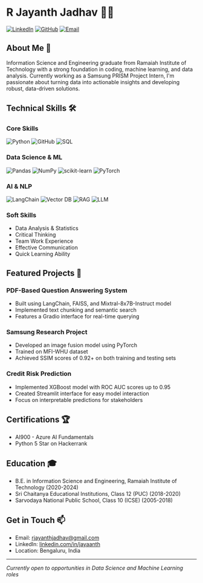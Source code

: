 # R Jayanth Jadhav 👨‍💻

[![LinkedIn](https://img.shields.io/badge/LinkedIn-0077B5?style=for-the-badge&logo=linkedin&logoColor=white)](https://www.linkedin.com/in/jayaanth)
[![GitHub](https://img.shields.io/badge/GitHub-100000?style=for-the-badge&logo=github&logoColor=white)](https://github.com/nishJay)
[![Email](https://img.shields.io/badge/Email-D14836?style=for-the-badge&logo=gmail&logoColor=white)](mailto:rjayanthjadhav@gmail.com)

## About Me 🚀
Information Science and Engineering graduate from Ramaiah Institute of Technology with a strong foundation in coding, machine learning, and data analysis. Currently working as a Samsung PRISM Project Intern, I'm passionate about turning data into actionable insights and developing robust, data-driven solutions.

## Technical Skills 🛠️

### Core Skills
![Python](https://img.shields.io/badge/python-3670A0?style=for-the-badge&logo=python&logoColor=ffdd54)
![GitHub](https://img.shields.io/badge/github-%23121011.svg?style=for-the-badge&logo=github&logoColor=white)
![SQL](https://img.shields.io/badge/SQL-%2307405e.svg?style=for-the-badge&logo=sqlite&logoColor=white)

### Data Science & ML
![Pandas](https://img.shields.io/badge/pandas-%23150458.svg?style=for-the-badge&logo=pandas&logoColor=white)
![NumPy](https://img.shields.io/badge/numpy-%23013243.svg?style=for-the-badge&logo=numpy&logoColor=white)
![scikit-learn](https://img.shields.io/badge/scikit--learn-%23F7931E.svg?style=for-the-badge&logo=scikit-learn&logoColor=white)
![PyTorch](https://img.shields.io/badge/PyTorch-%23EE4C2C.svg?style=for-the-badge&logo=PyTorch&logoColor=white)

### AI & NLP
![LangChain](https://img.shields.io/badge/LangChain-%23000000.svg?style=for-the-badge)
![Vector DB](https://img.shields.io/badge/Vector%20Databases-%234ea94b.svg?style=for-the-badge)
![RAG](https://img.shields.io/badge/RAG-FF6F00?style=for-the-badge)
![LLM](https://img.shields.io/badge/LLM-311C87?style=for-the-badge)

### Soft Skills
- Data Analysis & Statistics
- Critical Thinking
- Team Work Experience
- Effective Communication
- Quick Learning Ability

## Featured Projects 🌟

### PDF-Based Question Answering System
- Built using LangChain, FAISS, and Mixtral-8x7B-Instruct model
- Implemented text chunking and semantic search
- Features a Gradio interface for real-time querying

### Samsung Research Project
- Developed an image fusion model using PyTorch
- Trained on MFI-WHU dataset
- Achieved SSIM scores of 0.92+ on both training and testing sets

### Credit Risk Prediction
- Implemented XGBoost model with ROC AUC scores up to 0.95
- Created Streamlit interface for easy model interaction
- Focus on interpretable predictions for stakeholders

## Certifications 🏆
- AI900 - Azure AI Fundamentals
- Python 5 Star on Hackerrank

## Education 🎓
- B.E. in Information Science and Engineering, Ramaiah Institute of Technology (2020-2024)
- Sri Chaitanya Educational Institutions, Class 12 (PUC) (2018-2020)
- Sarvodaya National Public School, Class 10 (ICSE) (2005-2018)

## Get in Touch 📫
- Email: rjayanthjadhav@gmail.com
- LinkedIn: [linkedin.com/in/jayaanth](https://www.linkedin.com/in/jayaanth)
- Location: Bengaluru, India

---
*Currently open to opportunities in Data Science and Machine Learning roles*
